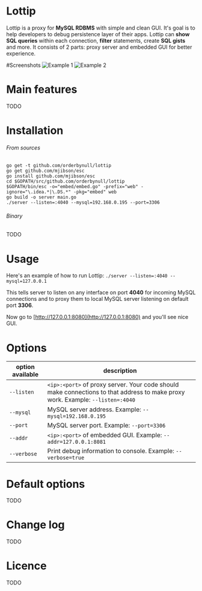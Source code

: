 # Lottip

Lottip is a proxy for **MySQL RDBMS** with simple and clean GUI. 
It's goal is to help developers to debug persistence layer of their apps. 
Lottip can **show SQL queries** within each connection, **filter** statements, create **SQL gists** and more.
It consists of 2 parts: proxy server and embedded GUI for better experience.

#Screenshots
![Example 1](https://raw.githubusercontent.com/orderbynull/lottip/master/shots/1.png)
![Example 2](https://raw.githubusercontent.com/orderbynull/lottip/master/shots/2.png)

# Main features
TODO

# Installation
###### From sources
    go get -t github.com/orderbynull/lottip
    go get github.com/mjibson/esc
    go install github.com/mjibson/esc
    cd $GOPATH/src/github.com/orderbynull/lottip
    $GOPATH/bin/esc -o="embed/embed.go" -prefix="web" -ignore="\.idea.*|\.DS.*" -pkg="embed" web
    go build -o server main.go
    ./server --listen=:4040 --mysql=192.168.0.195 --port=3306
    
###### Binary
TODO

# Usage
Here's an example of how to run Lottip: `./server --listen=:4040 --mysql=127.0.0.1`

This tells server to listen on any interface on port **4040** for incoming MySQL connections and to proxy them to local MySQL server listening on default port **3306**.
 
Now go to [http://127.0.0.1:8080](http://127.0.0.1:8080) and you'll see nice GUI.

# Options
| option available       | description                                                                                                          
| ---------------------- | ----------------------------------------------------------------------------------------------------  
| `--listen`             | `<ip>:<port>` of proxy server. Your code should make connections to that address to make proxy work. Example: `--listen=:4040`        
| `--mysql`              | MySQL server address. Example: `--mysql=192.168.0.195`
| `--port`               | MySQL server port. Example: `--port=3306`          
| `--addr`               | `<ip>:<port>` of embedded GUI. Example: `--addr=127.0.0.1:8081`
| `--verbose`            | Print debug information to console. Example: `--verbose=true`           

# Default options
TODO

# Change log
TODO

# Licence
TODO